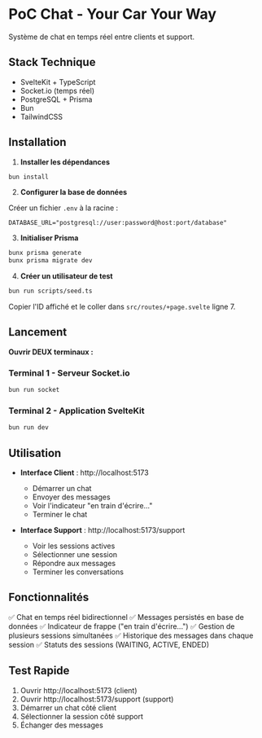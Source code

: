 # PoC Chat - Your Car Your Way

Système de chat en temps réel entre clients et support.

## Stack Technique

- SvelteKit + TypeScript
- Socket.io (temps réel)
- PostgreSQL + Prisma
- Bun
- TailwindCSS

## Installation

1. **Installer les dépendances**
```bash
bun install
```

2. **Configurer la base de données**

Créer un fichier `.env` à la racine :
```env
DATABASE_URL="postgresql://user:password@host:port/database"
```

3. **Initialiser Prisma**
```bash
bunx prisma generate
bunx prisma migrate dev
```

4. **Créer un utilisateur de test**
```bash
bun run scripts/seed.ts
```

Copier l'ID affiché et le coller dans `src/routes/+page.svelte` ligne 7.

## Lancement

**Ouvrir DEUX terminaux :**

### Terminal 1 - Serveur Socket.io
```bash
bun run socket
```

### Terminal 2 - Application SvelteKit
```bash
bun run dev
```

## Utilisation

- **Interface Client** : http://localhost:5173
  - Démarrer un chat
  - Envoyer des messages
  - Voir l'indicateur "en train d'écrire..."
  - Terminer le chat

- **Interface Support** : http://localhost:5173/support
  - Voir les sessions actives
  - Sélectionner une session
  - Répondre aux messages
  - Terminer les conversations

## Fonctionnalités

✅ Chat en temps réel bidirectionnel
✅ Messages persistés en base de données
✅ Indicateur de frappe ("en train d'écrire...")
✅ Gestion de plusieurs sessions simultanées
✅ Historique des messages dans chaque session
✅ Statuts des sessions (WAITING, ACTIVE, ENDED)

## Test Rapide

1. Ouvrir http://localhost:5173 (client)
2. Ouvrir http://localhost:5173/support (support)
3. Démarrer un chat côté client
4. Sélectionner la session côté support
5. Échanger des messages

